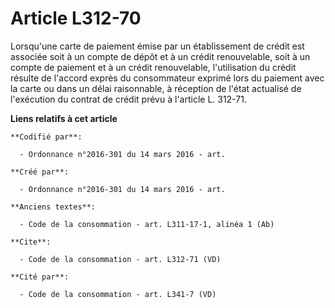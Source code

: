 # Article L312-70

Lorsqu'une carte de paiement émise par un établissement de crédit est associée soit à un compte de dépôt et à un crédit
renouvelable, soit à un compte de paiement et à un crédit renouvelable, l'utilisation du crédit résulte de l'accord exprès du
consommateur exprimé lors du paiement avec la carte ou dans un délai raisonnable, à réception de l'état actualisé de
l'exécution du contrat de crédit prévu à l'article L. 312-71.

**Liens relatifs à cet article**

	**Codifié par**:

	  - Ordonnance n°2016-301 du 14 mars 2016 - art.

	**Créé par**:

	  - Ordonnance n°2016-301 du 14 mars 2016 - art.

	**Anciens textes**:

	  - Code de la consommation - art. L311-17-1, alinéa 1 (Ab)

	**Cite**:

	  - Code de la consommation - art. L312-71 (VD)

	**Cité par**:

	  - Code de la consommation - art. L341-7 (VD)
